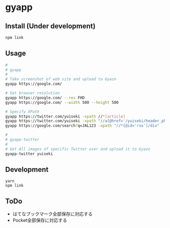 # gyapp

## Install (Under development)
```bash
npm link
```


## Usage
```bash
#
# gyapp
#
# Take screenshot of web site and upload to Gyazo
gyapp https://google.com/

# Set browser resolution
gyapp https://google.com/ --res FHD
gyapp https://google.com/ --width 500 --height 500

# Specify XPath
gyapp https://twitter.com/yuiseki -xpath //*[article]
gyapp https://twitter.com/yuiseki -xpath "//a[@href='/yuiseki/header_photo']/parent::node()"
gyapp https://google.com/search?q=JAL123 -xpath "//*[@id='rso']/div"

#
# gyapp-twitter
#
# Get All images of specific Twitter user and upload it to Gyazo
gyapp-twitter yuiseki

```


## Development
```
yarn
npm link
```

## ToDo
- はてなブックマーク全部保存に対応する
- Pocket全部保存に対応する
